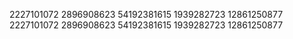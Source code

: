 2227101072
2896908623
54192381615
1939282723
12861250877
2227101072
2896908623
54192381615
1939282723
12861250877
